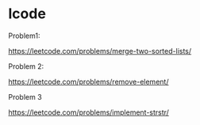 # lcode

Problem1:

https://leetcode.com/problems/merge-two-sorted-lists/


Problem 2:

https://leetcode.com/problems/remove-element/

Problem 3

https://leetcode.com/problems/implement-strstr/
